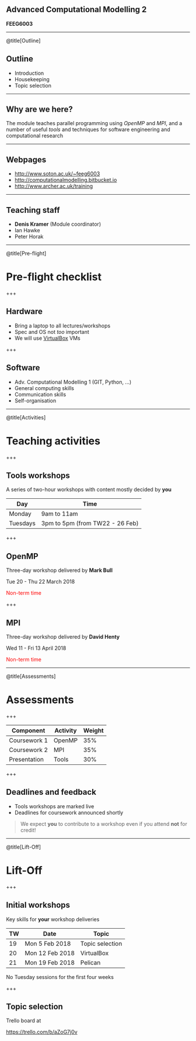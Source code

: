 ## Advanced Computational Modelling 2

**FEEG6003**

---
@title[Outline]

## Outline

- Introduction
- Housekeeping
- Topic selection

---

## Why are we here?

The module teaches parallel programming using *OpenMP* and *MPI*, and a number
of useful *tools* and techniques for software engineering and computational research

---

## Webpages

- http://www.soton.ac.uk/~feeg6003
- http://computationalmodelling.bitbucket.io
- http://www.archer.ac.uk/training
---

## Teaching staff

- **Denis Kramer** (Module coordinator)
- Ian Hawke
- Peter Horak

---

@title[Pre-flight]

# Pre-flight checklist

+++

## Hardware

- Bring a laptop to all lectures/workshops
- Spec and OS not *too* important
- We will use [VirtualBox](http://www.virtualbox.org) VMs

+++

## Software

- Adv. Computational Modelling 1 (GIT, Python, ...)
- General computing skills
- Communication skills
- Self-organisation

---

@title[Activities]

# Teaching activities

+++

## Tools workshops

A series of two-hour workshops with content mostly decided by **you**

| Day      | Time                            |
| -------- | ------------------------------- |
| Monday   | 9am to 11am                     |
| Tuesdays | 3pm to 5pm (from TW22 - 26 Feb) |

+++

## OpenMP

Three-day workshop delivered by **Mark Bull**

Tue 20 - Thu 22 March 2018

<span style="color: red">Non-term time</span>

+++

## MPI

Three-day workshop delivered by **David Henty**

Wed 11 - Fri 13 April 2018

<span style="color: red">Non-term time</span>

---

@title[Assessments]

# Assessments

+++

| Component    | Activity | Weight |
| ------------ | -------- | ------ |
| Coursework 1 | OpenMP   | 35%    |
| Coursework 2 | MPI      | 35%    |
| Presentation | Tools    | 30%    |

+++

## Deadlines and feedback

- Tools workshops are marked live
- Deadlines for coursework announced shortly

> We expect **you** to contribute to a workshop even if you attend **not** for credit!

---

@title[Lift-Off]

# Lift-Off

+++

## Initial workshops

Key skills for **your** workshop deliveries

| TW  | Date            | Topic           |
| --- | --------------- | --------------- |
| 19  | Mon 5 Feb 2018  | Topic selection |
| 20  | Mon 12 Feb 2018 | VirtualBox      |
| 21  | Mon 19 Feb 2018 | Pelican         |

No Tuesday sessions for the first four weeks

+++

## Topic selection

Trello board at

https://trello.com/b/aZoG7j0v

